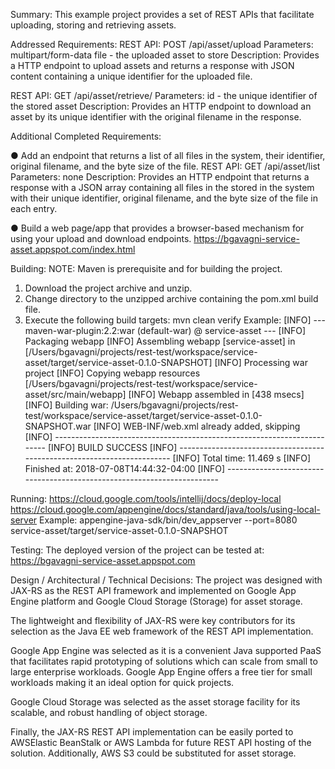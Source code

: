 Summary:
This example project provides a set of REST APIs that facilitate uploading, 
storing and retrieving assets.


Addressed Requirements:
REST API: 
POST /api/asset/upload
Parameters:
multipart/form-data
file - the uploaded asset to store
Description:
Provides a HTTP endpoint to upload assets and returns a response with JSON
content containing a unique identifier for the uploaded file.

REST API:
GET /api/asset/retrieve/<id>
Parameters:
id - the unique identifier of the stored asset
Description:
Provides an HTTP endpoint to download an asset by its unique identifier with
the original filename in the response.


Additional Completed Requirements:

● Add an endpoint that returns a list of all files in the system, their
identifier, original filename, and the byte size of the file.
REST API:
GET /api/asset/list
Parameters:
none
Description:
Provides an HTTP endpoint that returns a response with a JSON array containing
all files in the stored in the system with their unique identifier, original
filename, and the byte size of the file in each entry.

● Build a web page/app that provides a browser-based mechanism for using your
upload and download endpoints.
https://bgavagni-service-asset.appspot.com/index.html


Building:
NOTE: Maven is prerequisite and for building the project.

1. Download the project archive and unzip.
2. Change directory to the unzipped archive containing the pom.xml build file.
3. Execute the following build targets:
mvn clean verify
Example:
[INFO] --- maven-war-plugin:2.2:war (default-war) @ service-asset ---
[INFO] Packaging webapp
[INFO] Assembling webapp [service-asset] in [/Users/bgavagni/projects/rest-test/workspace/service-asset/target/service-asset-0.1.0-SNAPSHOT]
[INFO] Processing war project
[INFO] Copying webapp resources [/Users/bgavagni/projects/rest-test/workspace/service-asset/src/main/webapp]
[INFO] Webapp assembled in [438 msecs]
[INFO] Building war: /Users/bgavagni/projects/rest-test/workspace/service-asset/target/service-asset-0.1.0-SNAPSHOT.war
[INFO] WEB-INF/web.xml already added, skipping
[INFO] ------------------------------------------------------------------------
[INFO] BUILD SUCCESS
[INFO] ------------------------------------------------------------------------
[INFO] Total time: 11.469 s
[INFO] Finished at: 2018-07-08T14:44:32-04:00
[INFO] ------------------------------------------------------------------------


Running:
https://cloud.google.com/tools/intellij/docs/deploy-local
https://cloud.google.com/appengine/docs/standard/java/tools/using-local-server
Example:
appengine-java-sdk/bin/dev_appserver --port=8080 service-asset/target/service-asset-0.1.0-SNAPSHOT


Testing:
The deployed version of the project can be tested at:
https://bgavagni-service-asset.appspot.com


Design / Architectural / Technical Decisions:
The project was designed with JAX-RS as the REST API framework and
implemented on Google App Engine platform and Google Cloud Storage (Storage)
for asset storage.

The lightweight and flexibility of JAX-RS were key contributors for its
selection as the Java EE web framework of the REST API implementation.

Google App Engine was selected as it is a convenient Java supported PaaS 
that facilitates rapid prototyping of solutions which can scale from
small to large enterprise workloads.  Google App Engine offers a free tier
for small workloads making it an ideal option for quick projects.

Google Cloud Storage was selected as the asset storage facility for its
scalable, and robust handling of object storage.

Finally, the JAX-RS REST API implementation can be easily ported to 
AWSElastic BeanStalk or AWS Lambda for future REST API hosting of the
solution. Additionally, AWS S3 could be substituted for asset storage.

